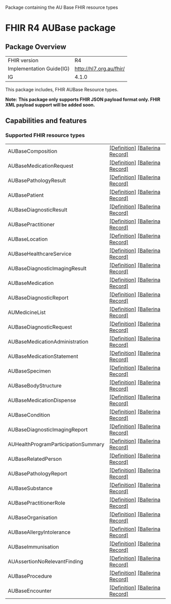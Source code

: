 Package containing the AU Base FHIR resource types

# FHIR R4 AUBase package

## Package Overview

|                          |                          |
|--------------------------|--------------------------|
| FHIR version             | R4                       |
| Implementation Guide(IG) | http://hl7.org.au/fhir/  |
| IG                       | 4.1.0                    | 

This package includes, FHIR AUBase Resource types.

**Note:**
**This package only supports FHIR JSON payload format only. FHIR XML payload support will be added soon.**

## Capabilities and features

### Supported FHIR resource types

|                  |                                             |
|------------------|---------------------------------------------|
| AUBaseComposition | [[Definition]][s1] [[Ballerina Record]][m1] |
| AUBaseMedicationRequest | [[Definition]][s2] [[Ballerina Record]][m2] |
| AUBasePathologyResult | [[Definition]][s3] [[Ballerina Record]][m3] |
| AUBasePatient | [[Definition]][s4] [[Ballerina Record]][m4] |
| AUBaseDiagnosticResult | [[Definition]][s5] [[Ballerina Record]][m5] |
| AUBasePractitioner | [[Definition]][s6] [[Ballerina Record]][m6] |
| AUBaseLocation | [[Definition]][s7] [[Ballerina Record]][m7] |
| AUBaseHealthcareService | [[Definition]][s8] [[Ballerina Record]][m8] |
| AUBaseDiagnosticImagingResult | [[Definition]][s9] [[Ballerina Record]][m9] |
| AUBaseMedication | [[Definition]][s10] [[Ballerina Record]][m10] |
| AUBaseDiagnosticReport | [[Definition]][s11] [[Ballerina Record]][m11] |
| AUMedicineList | [[Definition]][s12] [[Ballerina Record]][m12] |
| AUBaseDiagnosticRequest | [[Definition]][s13] [[Ballerina Record]][m13] |
| AUBaseMedicationAdministration | [[Definition]][s14] [[Ballerina Record]][m14] |
| AUBaseMedicationStatement | [[Definition]][s15] [[Ballerina Record]][m15] |
| AUBaseSpecimen | [[Definition]][s16] [[Ballerina Record]][m16] |
| AUBaseBodyStructure | [[Definition]][s17] [[Ballerina Record]][m17] |
| AUBaseMedicationDispense | [[Definition]][s18] [[Ballerina Record]][m18] |
| AUBaseCondition | [[Definition]][s19] [[Ballerina Record]][m19] |
| AUBaseDiagnosticImagingReport | [[Definition]][s20] [[Ballerina Record]][m20] |
| AUHealthProgramParticipationSummary | [[Definition]][s21] [[Ballerina Record]][m21] |
| AUBaseRelatedPerson | [[Definition]][s22] [[Ballerina Record]][m22] |
| AUBasePathologyReport | [[Definition]][s23] [[Ballerina Record]][m23] |
| AUBaseSubstance | [[Definition]][s24] [[Ballerina Record]][m24] |
| AUBasePractitionerRole | [[Definition]][s25] [[Ballerina Record]][m25] |
| AUBaseOrganisation | [[Definition]][s26] [[Ballerina Record]][m26] |
| AUBaseAllergyIntolerance | [[Definition]][s27] [[Ballerina Record]][m27] |
| AUBaseImmunisation | [[Definition]][s28] [[Ballerina Record]][m28] |
| AUAssertionNoRelevantFinding | [[Definition]][s29] [[Ballerina Record]][m29] |
| AUBaseProcedure | [[Definition]][s30] [[Ballerina Record]][m30] |
| AUBaseEncounter | [[Definition]][s31] [[Ballerina Record]][m31] |

[m1]: https://lib.ballerina.io/ballerinax/health.fhir.r4.aubase410/1.0.0/#AUBaseComposition
[m2]: https://lib.ballerina.io/ballerinax/health.fhir.r4.aubase410/1.0.0/#AUBaseMedicationRequest
[m3]: https://lib.ballerina.io/ballerinax/health.fhir.r4.aubase410/1.0.0/#AUBasePathologyResult
[m4]: https://lib.ballerina.io/ballerinax/health.fhir.r4.aubase410/1.0.0/#AUBasePatient
[m5]: https://lib.ballerina.io/ballerinax/health.fhir.r4.aubase410/1.0.0/#AUBaseDiagnosticResult
[m6]: https://lib.ballerina.io/ballerinax/health.fhir.r4.aubase410/1.0.0/#AUBasePractitioner
[m7]: https://lib.ballerina.io/ballerinax/health.fhir.r4.aubase410/1.0.0/#AUBaseLocation
[m8]: https://lib.ballerina.io/ballerinax/health.fhir.r4.aubase410/1.0.0/#AUBaseHealthcareService
[m9]: https://lib.ballerina.io/ballerinax/health.fhir.r4.aubase410/1.0.0/#AUBaseDiagnosticImagingResult
[m10]: https://lib.ballerina.io/ballerinax/health.fhir.r4.aubase410/1.0.0/#AUBaseMedication
[m11]: https://lib.ballerina.io/ballerinax/health.fhir.r4.aubase410/1.0.0/#AUBaseDiagnosticReport
[m12]: https://lib.ballerina.io/ballerinax/health.fhir.r4.aubase410/1.0.0/#AUMedicineList
[m13]: https://lib.ballerina.io/ballerinax/health.fhir.r4.aubase410/1.0.0/#AUBaseDiagnosticRequest
[m14]: https://lib.ballerina.io/ballerinax/health.fhir.r4.aubase410/1.0.0/#AUBaseMedicationAdministration
[m15]: https://lib.ballerina.io/ballerinax/health.fhir.r4.aubase410/1.0.0/#AUBaseMedicationStatement
[m16]: https://lib.ballerina.io/ballerinax/health.fhir.r4.aubase410/1.0.0/#AUBaseSpecimen
[m17]: https://lib.ballerina.io/ballerinax/health.fhir.r4.aubase410/1.0.0/#AUBaseBodyStructure
[m18]: https://lib.ballerina.io/ballerinax/health.fhir.r4.aubase410/1.0.0/#AUBaseMedicationDispense
[m19]: https://lib.ballerina.io/ballerinax/health.fhir.r4.aubase410/1.0.0/#AUBaseCondition
[m20]: https://lib.ballerina.io/ballerinax/health.fhir.r4.aubase410/1.0.0/#AUBaseDiagnosticImagingReport
[m21]: https://lib.ballerina.io/ballerinax/health.fhir.r4.aubase410/1.0.0/#AUHealthProgramParticipationSummary
[m22]: https://lib.ballerina.io/ballerinax/health.fhir.r4.aubase410/1.0.0/#AUBaseRelatedPerson
[m23]: https://lib.ballerina.io/ballerinax/health.fhir.r4.aubase410/1.0.0/#AUBasePathologyReport
[m24]: https://lib.ballerina.io/ballerinax/health.fhir.r4.aubase410/1.0.0/#AUBaseSubstance
[m25]: https://lib.ballerina.io/ballerinax/health.fhir.r4.aubase410/1.0.0/#AUBasePractitionerRole
[m26]: https://lib.ballerina.io/ballerinax/health.fhir.r4.aubase410/1.0.0/#AUBaseOrganisation
[m27]: https://lib.ballerina.io/ballerinax/health.fhir.r4.aubase410/1.0.0/#AUBaseAllergyIntolerance
[m28]: https://lib.ballerina.io/ballerinax/health.fhir.r4.aubase410/1.0.0/#AUBaseImmunisation
[m29]: https://lib.ballerina.io/ballerinax/health.fhir.r4.aubase410/1.0.0/#AUAssertionNoRelevantFinding
[m30]: https://lib.ballerina.io/ballerinax/health.fhir.r4.aubase410/1.0.0/#AUBaseProcedure
[m31]: https://lib.ballerina.io/ballerinax/health.fhir.r4.aubase410/1.0.0/#AUBaseEncounter

[s1]: http://hl7.org.au/fhir/StructureDefinition/au-composition
[s2]: http://hl7.org.au/fhir/StructureDefinition/au-medicationrequest
[s3]: http://hl7.org.au/fhir/StructureDefinition/au-pathologyresult
[s4]: http://hl7.org.au/fhir/StructureDefinition/au-patient
[s5]: http://hl7.org.au/fhir/StructureDefinition/au-diagnosticresult
[s6]: http://hl7.org.au/fhir/StructureDefinition/au-practitioner
[s7]: http://hl7.org.au/fhir/StructureDefinition/au-location
[s8]: http://hl7.org.au/fhir/StructureDefinition/au-healthcareservice
[s9]: http://hl7.org.au/fhir/StructureDefinition/au-imagingresult
[s10]: http://hl7.org.au/fhir/StructureDefinition/au-medication
[s11]: http://hl7.org.au/fhir/StructureDefinition/au-diagnosticreport
[s12]: http://hl7.org.au/fhir/StructureDefinition/au-medlist
[s13]: http://hl7.org.au/fhir/StructureDefinition/au-diagnosticrequest
[s14]: http://hl7.org.au/fhir/StructureDefinition/au-medicationadministration
[s15]: http://hl7.org.au/fhir/StructureDefinition/au-medicationstatement
[s16]: http://hl7.org.au/fhir/StructureDefinition/au-specimen
[s17]: http://hl7.org.au/fhir/StructureDefinition/au-bodystructure
[s18]: http://hl7.org.au/fhir/StructureDefinition/au-medicationdispense
[s19]: http://hl7.org.au/fhir/StructureDefinition/au-condition
[s20]: http://hl7.org.au/fhir/StructureDefinition/au-imagingreport
[s21]: http://hl7.org.au/fhir/StructureDefinition/au-healthprogramparticipation
[s22]: http://hl7.org.au/fhir/StructureDefinition/au-relatedperson
[s23]: http://hl7.org.au/fhir/StructureDefinition/au-pathologyreport
[s24]: http://hl7.org.au/fhir/StructureDefinition/au-substance
[s25]: http://hl7.org.au/fhir/StructureDefinition/au-practitionerrole
[s26]: http://hl7.org.au/fhir/StructureDefinition/au-organization
[s27]: http://hl7.org.au/fhir/StructureDefinition/au-allergyintolerance
[s28]: http://hl7.org.au/fhir/StructureDefinition/au-immunization
[s29]: http://hl7.org.au/fhir/StructureDefinition/au-norelevantfinding
[s30]: http://hl7.org.au/fhir/StructureDefinition/au-procedure
[s31]: http://hl7.org.au/fhir/StructureDefinition/au-encounter

